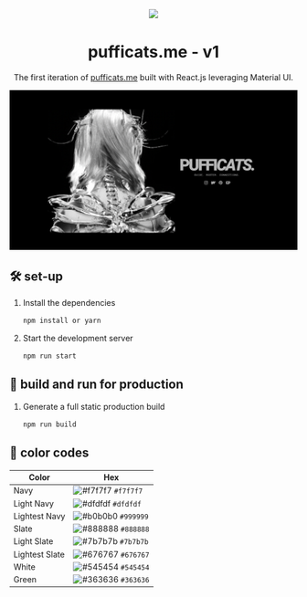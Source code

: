 <p align="center">
  <img src="https://64.media.tumblr.com/6bc8f6b27f3f0523310ffd16d953ce81/ab9a5f111f9bf120-ec/s1280x1920/d47adce94e5aecae89f0143b5338ae4d2ac42e66.gif"/>
</p>

<h1 align="center">
  pufficats.me - v1
</h1>
<p align="center">
  The first iteration of <a href="https://pufficats.me" target="_blank">pufficats.me</a> built with React.js leveraging Material UI.
</p>

<img width="1306" alt="Screen Shot 2021-03-15 at 8 29 18 PM" src="public/Screenshot 2024-05-17 at 21.32.58.png">

## 🛠 set-up

1. Install the dependencies

   ```sh
   npm install or yarn
   ```

2. Start the development server

   ```sh
   npm run start
   ```

## 🚀 build and run for production

1. Generate a full static production build

   ```sh
   npm run build
   ```


## 🎨 color codes
| Color          | Hex                                                                |
| -------------- | ------------------------------------------------------------------ |
| Navy           | ![#f7f7f7](https://via.placeholder.com/10/f7f7f7?text=+) `#f7f7f7` |
| Light Navy     | ![#dfdfdf](https://via.placeholder.com/10/dfdfdf?text=+) `#dfdfdf` |
| Lightest Navy  | ![#b0b0b0](https://via.placeholder.com/10/999999?text=+) `#999999` |
| Slate          | ![#888888](https://via.placeholder.com/10/888888?text=+) `#888888` |
| Light Slate    | ![#7b7b7b](https://via.placeholder.com/10/7b7b7b?text=+) `#7b7b7b` |
| Lightest Slate | ![#676767](https://via.placeholder.com/10/676767?text=+) `#676767` |
| White          | ![#545454](https://via.placeholder.com/10/545454?text=+) `#545454` |
| Green          | ![#363636](https://via.placeholder.com/10/363636?text=+) `#363636` |